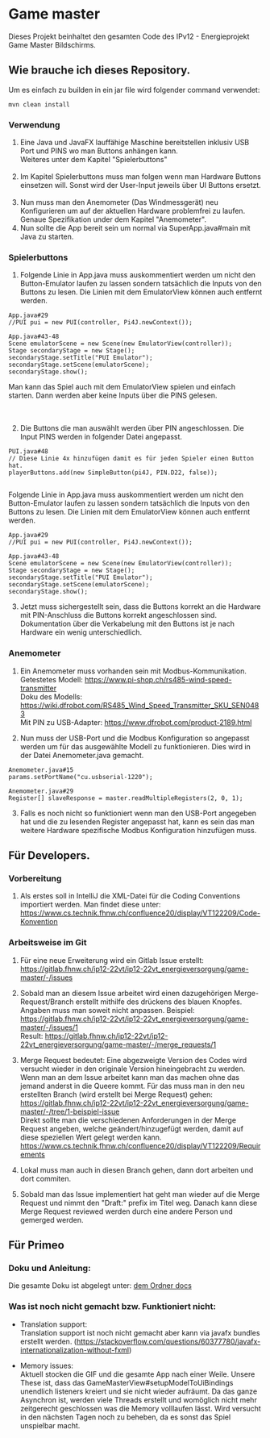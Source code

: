 # Game master
Dieses Projekt beinhaltet den gesamten Code des IPv12 - Energieprojekt Game Master Bildschirms.

## Wie brauche ich dieses Repository.
Um es einfach zu builden in ein jar file wird folgender command verwendet:
```
mvn clean install
```

### Verwendung

1. Eine Java und JavaFX lauffähige Maschine bereitstellen inklusiv USB Port und PINS wo man Buttons anhängen kann.<br>
Weiteres unter dem Kapitel "Spielerbuttons"<br><br>
2. Im Kapitel Spielerbuttons muss man folgen wenn man Hardware Buttons einsetzen will. Sonst wird der User-Input  jeweils über UI Buttons ersetzt.<br><br>
3. Nun muss man den Anemometer (Das Windmessgerät) neu Konfigurieren um auf der aktuellen Hardware problemfrei zu laufen. Genaue Spezifikation under dem Kapitel "Anemometer".
4. Nun sollte die App bereit sein um normal via SuperApp.java#main mit Java zu starten.

### Spielerbuttons

1. Folgende Linie in App.java muss auskommentiert werden um nicht den Button-Emulator laufen zu lassen sondern tatsächlich die Inputs von den Buttons zu lesen. Die Linien mit dem EmulatorView können auch entfernt werden. 
```
App.java#29
//PUI pui = new PUI(controller, Pi4J.newContext());

App.java#43-48
Scene emulatorScene = new Scene(new EmulatorView(controller));
Stage secondaryStage = new Stage();
secondaryStage.setTitle("PUI Emulator");
secondaryStage.setScene(emulatorScene);
secondaryStage.show();
```

Man kann das Spiel auch mit dem EmulatorView spielen und einfach starten. Dann werden aber keine Inputs über die PINS gelesen.<br><br><br>

2. Die Buttons die man auswählt werden über PIN angeschlossen. Die Input PINS werden in folgender Datei angepasst. 

```
PUI.java#48
// Diese Linie 4x hinzufügen damit es für jeden Spieler einen Button hat.
playerButtons.add(new SimpleButton(pi4J, PIN.D22, false));
    
```

Folgende Linie in App.java muss auskommentiert werden um nicht den Button-Emulator laufen zu lassen sondern tatsächlich die Inputs von den Buttons zu lesen. Die Linien mit dem EmulatorView können auch entfernt werden.
```
App.java#29
//PUI pui = new PUI(controller, Pi4J.newContext());

App.java#43-48
Scene emulatorScene = new Scene(new EmulatorView(controller));
Stage secondaryStage = new Stage();
secondaryStage.setTitle("PUI Emulator");
secondaryStage.setScene(emulatorScene);
secondaryStage.show();
```

3. Jetzt muss sichergestellt sein, dass die Buttons korrekt an die Hardware mit PIN-Anschluss die Buttons korrekt angeschlossen sind. Dokumentation über die Verkabelung mit den Buttons ist je nach Hardware ein wenig unterschiedlich.

### Anemometer

1. Ein Anemometer muss vorhanden sein mit Modbus-Kommunikation.<br>
Getestetes Modell: https://www.pi-shop.ch/rs485-wind-speed-transmitter<br>
Doku des Modells: https://wiki.dfrobot.com/RS485_Wind_Speed_Transmitter_SKU_SEN0483<br>
Mit PIN zu USB-Adapter: https://www.dfrobot.com/product-2189.html

2. Nun muss der USB-Port und die Modbus Konfiguration so angepasst werden um für das ausgewählte Modell zu funktionieren. Dies wird in der Datei Anemometer.java gemacht.

```
Anemometer.java#15
params.setPortName("cu.usbserial-1220");

Anemometer.java#29
Register[] slaveResponse = master.readMultipleRegisters(2, 0, 1);
```

3. Falls es noch nicht so funktioniert wenn man den USB-Port angegeben hat und die zu lesenden Register angepasst hat, kann es sein das man weitere Hardware spezifische Modbus Konfiguration hinzufügen muss.

## Für Developers.

### Vorbereitung

1. Als erstes soll in IntelliJ die XML-Datei für die Coding Conventions importiert werden. Man findet diese unter: <br>
https://www.cs.technik.fhnw.ch/confluence20/display/VT122209/Code-Konvention

### Arbeitsweise im Git
1. Für eine neue Erweiterung wird ein Gitlab Issue erstellt: https://gitlab.fhnw.ch/ip12-22vt/ip12-22vt_energieversorgung/game-master/-/issues

2. Sobald man an diesem Issue arbeitet wird einen dazugehörigen Merge-Request/Branch erstellt mithilfe des drückens des blauen Knopfes. Angaben muss man soweit nicht anpassen.
Beispiel: https://gitlab.fhnw.ch/ip12-22vt/ip12-22vt_energieversorgung/game-master/-/issues/1<br>
Result: https://gitlab.fhnw.ch/ip12-22vt/ip12-22vt_energieversorgung/game-master/-/merge_requests/1

3. Merge Request bedeutet: Eine abgezweigte Version des Codes wird versucht wieder in den originale Version hineingebracht zu werden.<br>
Wenn man an dem Issue arbeitet kann man das machen ohne das jemand anderst in die Queere kommt. 
Für das muss man in den neu erstellten Branch (wird erstellt bei Merge Request) gehen: https://gitlab.fhnw.ch/ip12-22vt/ip12-22vt_energieversorgung/game-master/-/tree/1-beispiel-issue<br>
Direkt sollte man die verschiedenen Anforderungen in der Merge Request angeben, welche geändert/hinzugefügt werden, damit auf diese speziellen Wert gelegt werden kann.<br>
https://www.cs.technik.fhnw.ch/confluence20/display/VT122209/Requirements

4. Lokal muss man auch in diesen Branch gehen, dann dort arbeiten und dort commiten.

5. Sobald man das Issue implementiert hat geht man wieder auf die Merge Request und nimmt den "Draft:" prefix im Titel weg. Danach kann diese Merge Request reviewed werden durch eine andere Person und gemerged werden.


## Für Primeo

### Doku und Anleitung:
Die gesamte Doku ist abgelegt unter: [dem Ordner docs](./docs)

### Was ist noch nicht gemacht bzw. Funktioniert nicht:

- Translation support:<br>
Translation support ist noch nicht gemacht aber kann via javafx bundles erstellt werden. (https://stackoverflow.com/questions/60377780/javafx-internationalization-without-fxml)

- Memory issues:<br>
Aktuell stocken die GIF und die gesamte App nach einer Weile. Unsere These ist, dass das GameMasterView#setupModelToUiBindings unendlich listeners kreiert und sie nicht wieder aufräumt. Da das ganze Asynchron ist, werden viele Threads erstellt und womöglich nicht mehr zeitgerecht geschlossen was die Memory volllaufen lässt. Wird versucht in den nächsten Tagen noch zu beheben, da es sonst das Spiel unspielbar macht. 







